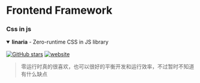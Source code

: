 # Frontend Framework



### Css in js

<details open>
<summary style="margin-bottom: 16px"><strong>linaria</strong> - Zero-runtime CSS in JS library</summary>

[![GitHub stars](https://img.shields.io/github/stars/callstack/linaria?style=flat-square)](https://github.com/callstack/linaria) [![website](https://img.shields.io/badge/website-home-yellowgreen?style=flat-square)](https://linaria.now.sh)

> 零运行时真的很喜欢，也可以很好的平衡开发和运行效率，不过暂时不知道有什么缺点

</details>
